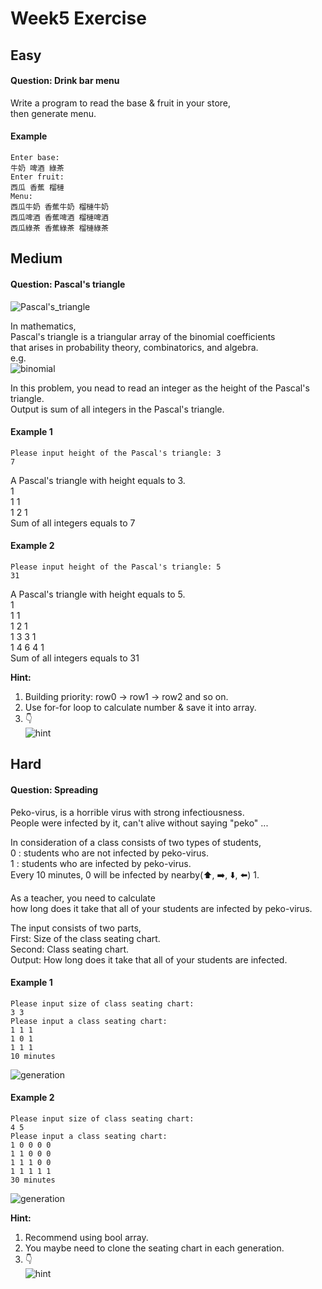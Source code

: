 # Week5 Exercise
## Easy

#### **Question: Drink bar menu**

Write a program to read the base & fruit in your store, \
then generate menu.

#### Example

```
Enter base: 
牛奶 啤酒 綠茶
Enter fruit:
西瓜 香蕉 榴槤
Menu:
西瓜牛奶 香蕉牛奶 榴槤牛奶
西瓜啤酒 香蕉啤酒 榴槤啤酒
西瓜綠茶 香蕉綠茶 榴槤綠茶
```


## Medium

#### **Question: Pascal's triangle**

![Pascal's_triangle](https://upload.wikimedia.org/wikipedia/commons/0/0d/PascalTriangleAnimated2.gif)

In mathematics, \
Pascal's triangle is a triangular array of the binomial coefficients \
that arises in probability theory, combinatorics, and algebra. \
e.g. \
![binomial](https://imgur.com/1KL14Yn.jpg)

In this problem, you nead to read an integer as the height of the Pascal's triangle. \
Output is sum of all integers in the Pascal's triangle. 

#### Example 1

```
Please input height of the Pascal's triangle: 3
7
```
A Pascal's triangle with height equals to 3. \
1 \
1 1 \
1 2 1 \
Sum of all integers equals to 7

#### Example 2

```
Please input height of the Pascal's triangle: 5
31
```
A Pascal's triangle with height equals to 5. \
1 \
1 1 \
1 2 1 \
1 3 3 1 \
1 4 6 4 1 \
Sum of all integers equals to 31

**Hint:** 

1. Building priority: row0 -> row1 -> row2 and so on.
2. Use for-for loop to calculate number & save it into array.
3. :point_down: \
![hint](https://imgur.com/dt2Nlq3.jpg)

## Hard

#### **Question: Spreading**

Peko-virus, is a horrible virus with strong infectiousness. \
People were infected by it, can't alive without saying "peko" ... 

In consideration of a class consists of two types of students, \
0 : students who are not infected by peko-virus. \
1 : students who are infected by peko-virus. \
Every 10 minutes, 0 will be infected by nearby(:arrow_up:, :arrow_right:, :arrow_down:, :arrow_left:) 1. 

As a teacher, you need to calculate \
how long does it take that all of your students are infected by peko-virus.

The input consists of two parts, \
First: Size of the class seating chart. \
Second: Class seating chart. \
Output: How long does it take that all of your students are infected.

#### Example 1

```
Please input size of class seating chart:
3 3
Please input a class seating chart:
1 1 1
1 0 1
1 1 1
10 minutes
```
![generation](https://imgur.com/tEJcdrf.jpg)

#### Example 2

```
Please input size of class seating chart:
4 5
Please input a class seating chart:
1 0 0 0 0
1 1 0 0 0
1 1 1 0 0
1 1 1 1 1
30 minutes
```
![generation](https://imgur.com/vKIBjSi.jpg)

**Hint:** 

1. Recommend using bool array.
2. You maybe need to clone the seating chart in each generation.
3. :point_down: \
![hint](https://imgur.com/0winPzm.jpg)
